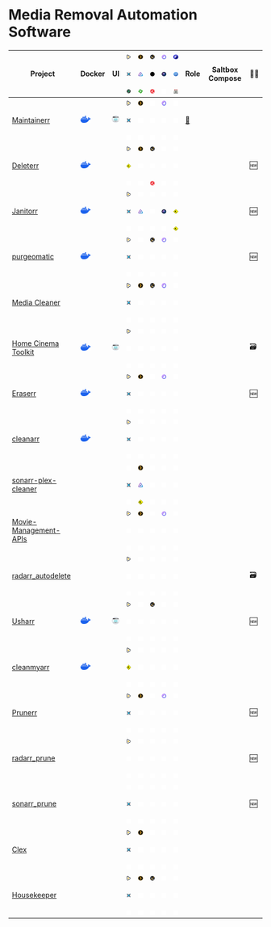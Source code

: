 # Media Removal Automation Software
| Project                                                                 | Docker                                 | UI                                     | <img src=assets/radarr.svg width="20">&nbsp;<img src=assets/sonarr.svg width="20">&nbsp;<img src=assets/lidarr.svg width="20">      | <img src=assets/plex.svg width="20">&nbsp;<img src=assets/jellyfin.svg width="20">&nbsp;<img src=assets/emby.svg width="20">         | <img src=assets/tautulli.svg width="20">&nbsp;<img src=assets/jellystat.svg width="20">&nbsp;<img src=assets/trakt.svg width="20"> | <img src=assets/overseerr.svg width="20">&nbsp;<img src=assets/jellyseerr.svg width="20">&nbsp;<img src=assets/blank.svg width="20"> | <img src=assets/rutorrent.svg width="20">&nbsp;<img src=assets/qbittorrent.svg width="20">&nbsp;<img src=assets/transmission.svg width="20"> | Role                                                                 | Saltbox Compose | 🏳‍⚧ |
|-------------------------------------------------------------------------|----------------------------------------|----------------------------------------|-------------------------------------------------------------------------------------------------------------------------|--------------------------------------------------------------------------------------------------------------------------|------------------------------------------------------------------------------------------------------------------------|--------------------------------------------------------------------------------------------------------------------------|----------------------------------------------------------------------------------------------------------------------------------|----------------------------------------------------------------------|-----------------|----|
| [Maintainerr](https://github.com/jorenn92/Maintainerr)                  | <img src=assets/docker.svg width="20"> | <img src=assets/web-ui.svg width="20"> | <img src=assets/radarr.svg width="20">&nbsp;<img src=assets/sonarr.svg width="20">&nbsp;<img src=assets/blank.svg width="20">       | <img src=assets/plex.svg width="20">&nbsp;<img src=assets/blank.svg width="20">&nbsp;<img src=assets/blank.svg width="20">           | <img src=assets/blank.svg width="20">&nbsp;<img src=assets/blank.svg width="20">&nbsp;<img src=assets/blank.svg width="20">        | <img src=assets/overseerr.svg width="20">&nbsp;<img src=assets/blank.svg width="20">&nbsp;<img src=assets/blank.svg width="20">      | <img src=assets/blank.svg width="20">&nbsp;<img src=assets/blank.svg width="20">&nbsp;<img src=assets/blank.svg width="20">                  | [🔗](https://github.com/saltyorg/Sandpit/tree/main/roles/maintainerr) |                 |    |
| [Deleterr](https://github.com/rfsbraz/deleterr)                         | <img src=assets/docker.svg width="20"> |                                        | <img src=assets/radarr.svg width="20">&nbsp;<img src=assets/construction.svg width="20">&nbsp;<img src=assets/blank.svg width="20"> | <img src=assets/plex.svg width="20">&nbsp;<img src=assets/blank.svg width="20">&nbsp;<img src=assets/blank.svg width="20">           | <img src=assets/tautulli.svg width="20">&nbsp;<img src=assets/blank.svg width="20">&nbsp;<img src=assets/trakt.svg width="20">     | <img src=assets/blank.svg width="20">&nbsp;<img src=assets/blank.svg width="20">&nbsp;<img src=assets/blank.svg width="20">          | <img src=assets/blank.svg width="20">&nbsp;<img src=assets/blank.svg width="20">&nbsp;<img src=assets/blank.svg width="20">                  |                                                                      |                 | 🆕  |
| [Janitorr](https://github.com/Schaka/janitorr)                          | <img src=assets/docker.svg width="20"> |                                        | <img src=assets/radarr.svg width="20">&nbsp;<img src=assets/sonarr.svg width="20">&nbsp;<img src=assets/blank.svg width="20">       | <img src=assets/blank.svg width="20">&nbsp;<img src=assets/jellyfin.svg width="20">&nbsp;<img src=assets/blank.svg width="20">       | <img src=assets/blank.svg width="20">&nbsp;<img src=assets/blank.svg width="20">&nbsp;<img src=assets/blank.svg width="20">        | <img src=assets/blank.svg width="20">&nbsp;<img src=assets/jellyseerr.svg width="20">&nbsp;<img src=assets/blank.svg width="20">     | <img src=assets/blank.svg width="20">&nbsp;<img src=assets/construction.svg width="20">&nbsp;<img src=assets/construction.svg width="20">    |                                                                      |                 | 🆕  |
| [purgeomatic](https://github.com/ASK-ME-ABOUT-LOOM/purgeomatic)         | <img src=assets/docker.svg width="20"> |                                        | <img src=assets/radarr.svg width="20">&nbsp;<img src=assets/sonarr.svg width="20">&nbsp;<img src=assets/blank.svg width="20">       | <img src=assets/blank.svg width="20">&nbsp;<img src=assets/blank.svg width="20">&nbsp;<img src=assets/blank.svg width="20">          | <img src=assets/tautulli.svg width="20">&nbsp;<img src=assets/blank.svg width="20">&nbsp;<img src=assets/blank.svg width="20">     | <img src=assets/overseerr.svg width="20">&nbsp;<img src=assets/blank.svg width="20">&nbsp;<img src=assets/blank.svg width="20">      | <img src=assets/blank.svg width="20">&nbsp;<img src=assets/blank.svg width="20">&nbsp;<img src=assets/blank.svg width="20">                  |                                                                      |                 | 🆕  |
| [Media Cleaner](https://github.com/Supergamer1337/media-cleaner)        |                                        |                                        | <img src=assets/radarr.svg width="20">&nbsp;<img src=assets/sonarr.svg width="20">&nbsp;<img src=assets/blank.svg width="20">       | <img src=assets/plex.svg width="20">&nbsp;<img src=assets/blank.svg width="20">&nbsp;<img src=assets/blank.svg width="20">           | <img src=assets/tautulli.svg width="20">&nbsp;<img src=assets/blank.svg width="20">&nbsp;<img src=assets/blank.svg width="20">     | <img src=assets/overseerr.svg width="20">&nbsp;<img src=assets/blank.svg width="20">&nbsp;<img src=assets/blank.svg width="20">      | <img src=assets/blank.svg width="20">&nbsp;<img src=assets/blank.svg width="20">&nbsp;<img src=assets/blank.svg width="20">                  |                                                                      |                 |    |
| [Home Cinema Toolkit](https://github.com/luluhoc/home-cinema-toolkit)   | <img src=assets/docker.svg width="20"> | <img src=assets/web-ui.svg width="20"> | <img src=assets/radarr.svg width="20">&nbsp;<img src=assets/blank.svg width="20">&nbsp;<img src=assets/blank.svg width="20">        | <img src=assets/blank.svg width="20">&nbsp;<img src=assets/blank.svg width="20">&nbsp;<img src=assets/blank.svg width="20">          | <img src=assets/blank.svg width="20">&nbsp;<img src=assets/blank.svg width="20">&nbsp;<img src=assets/blank.svg width="20">        | <img src=assets/blank.svg width="20">&nbsp;<img src=assets/blank.svg width="20">&nbsp;<img src=assets/blank.svg width="20">          | <img src=assets/blank.svg width="20">&nbsp;<img src=assets/blank.svg width="20">&nbsp;<img src=assets/blank.svg width="20">                  |                                                                      |                 | 🗃  |
| [Eraserr](https://github.com/everettsouthwick/Eraserr)                  | <img src=assets/docker.svg width="20"> |                                        | <img src=assets/radarr.svg width="20">&nbsp;<img src=assets/sonarr.svg width="20">&nbsp;<img src=assets/blank.svg width="20">       | <img src=assets/plex.svg width="20">&nbsp;<img src=assets/blank.svg width="20">&nbsp;<img src=assets/blank.svg width="20">           | <img src=assets/blank.svg width="20">&nbsp;<img src=assets/blank.svg width="20">&nbsp;<img src=assets/blank.svg width="20">        | <img src=assets/overseerr.svg width="20">&nbsp;<img src=assets/blank.svg width="20">&nbsp;<img src=assets/blank.svg width="20">      | <img src=assets/blank.svg width="20">&nbsp;<img src=assets/blank.svg width="20">&nbsp;<img src=assets/blank.svg width="20">                  |                                                                      |                 | 🆕  |
| [cleanarr](https://github.com/hrenard/cleanarr)                         | <img src=assets/docker.svg width="20"> |                                        | <img src=assets/radarr.svg width="20">&nbsp;<img src=assets/sonarr.svg width="20">&nbsp;<img src=assets/blank.svg width="20">       | <img src=assets/blank.svg width="20">&nbsp;<img src=assets/blank.svg width="20">&nbsp;<img src=assets/blank.svg width="20">          | <img src=assets/blank.svg width="20">&nbsp;<img src=assets/blank.svg width="20">&nbsp;<img src=assets/blank.svg width="20">        | <img src=assets/blank.svg width="20">&nbsp;<img src=assets/blank.svg width="20">&nbsp;<img src=assets/blank.svg width="20">          | <img src=assets/blank.svg width="20">&nbsp;<img src=assets/blank.svg width="20">&nbsp;<img src=assets/blank.svg width="20">                  |                                                                      |                 |    |
| [sonarr-plex-cleaner](https://github.com/antifuchs/sonarr-plex-cleaner) |                                        |                                        | <img src=assets/blank.svg width="20">&nbsp;<img src=assets/sonarr.svg width="20">&nbsp;<img src=assets/blank.svg width="20">        | <img src=assets/plex.svg width="20">&nbsp;<img src=assets/jellyfin.svg width="20">&nbsp;<img src=assets/construction.svg width="20"> | <img src=assets/blank.svg width="20">&nbsp;<img src=assets/blank.svg width="20">&nbsp;<img src=assets/blank.svg width="20">        | <img src=assets/blank.svg width="20">&nbsp;<img src=assets/blank.svg width="20">&nbsp;<img src=assets/blank.svg width="20">          | <img src=assets/blank.svg width="20">&nbsp;<img src=assets/blank.svg width="20">&nbsp;<img src=assets/blank.svg width="20">                  |                                                                      |                 |    |
| [Movie-Management-APIs](https://github.com/Shadow229/Server-API-Calls)  |                                        |                                        | <img src=assets/radarr.svg width="20">&nbsp;<img src=assets/blank.svg width="20">&nbsp;<img src=assets/blank.svg width="20">        | <img src=assets/plex.svg width="20">&nbsp;<img src=assets/blank.svg width="20">&nbsp;<img src=assets/blank.svg width="20">           | <img src=assets/blank.svg width="20">&nbsp;<img src=assets/blank.svg width="20">&nbsp;<img src=assets/blank.svg width="20">        | <img src=assets/overseerr.svg width="20">&nbsp;<img src=assets/blank.svg width="20">&nbsp;<img src=assets/blank.svg width="20">      | <img src=assets/blank.svg width="20">&nbsp;<img src=assets/blank.svg width="20">&nbsp;<img src=assets/blank.svg width="20">                  |                                                                      |                 |    |
| [radarr_autodelete](https://github.com/JCSynthTux/radarr_autodelete)    |                                        |                                        | <img src=assets/radarr.svg width="20">&nbsp;<img src=assets/blank.svg width="20">&nbsp;<img src=assets/blank.svg width="20">        | <img src=assets/blank.svg width="20">&nbsp;<img src=assets/blank.svg width="20">&nbsp;<img src=assets/blank.svg width="20">          | <img src=assets/blank.svg width="20">&nbsp;<img src=assets/blank.svg width="20">&nbsp;<img src=assets/blank.svg width="20">        | <img src=assets/blank.svg width="20">&nbsp;<img src=assets/blank.svg width="20">&nbsp;<img src=assets/blank.svg width="20">          | <img src=assets/blank.svg width="20">&nbsp;<img src=assets/blank.svg width="20">&nbsp;<img src=assets/blank.svg width="20">                  |                                                                      |                 | 🗃  |
| [Usharr](https://github.com/nicholasodonnell/usharr)                    | <img src=assets/docker.svg width="20"> | <img src=assets/web-ui.svg width="20"> | <img src=assets/radarr.svg width="20">&nbsp;<img src=assets/blank.svg width="20">&nbsp;<img src=assets/blank.svg width="20">        | <img src=assets/blank.svg width="20">&nbsp;<img src=assets/blank.svg width="20">&nbsp;<img src=assets/blank.svg width="20">          | <img src=assets/tautulli.svg width="20">&nbsp;<img src=assets/blank.svg width="20">&nbsp;<img src=assets/blank.svg width="20">     | <img src=assets/blank.svg width="20">&nbsp;<img src=assets/blank.svg width="20">&nbsp;<img src=assets/blank.svg width="20">          | <img src=assets/blank.svg width="20">&nbsp;<img src=assets/blank.svg width="20">&nbsp;<img src=assets/blank.svg width="20">                  |                                                                      |                 | 🆕  |
| [cleanmyarr](https://github.com/navilg/cleanmyarr)                      | <img src=assets/docker.svg width="20"> |                                        | <img src=assets/radarr.svg width="20">&nbsp;<img src=assets/construction.svg width="20">&nbsp;<img src=assets/blank.svg width="20"> | <img src=assets/blank.svg width="20">&nbsp;<img src=assets/blank.svg width="20">&nbsp;<img src=assets/blank.svg width="20">          | <img src=assets/blank.svg width="20">&nbsp;<img src=assets/blank.svg width="20">&nbsp;<img src=assets/blank.svg width="20">        | <img src=assets/blank.svg width="20">&nbsp;<img src=assets/blank.svg width="20">&nbsp;<img src=assets/blank.svg width="20">          | <img src=assets/blank.svg width="20">&nbsp;<img src=assets/blank.svg width="20">&nbsp;<img src=assets/blank.svg width="20">                  |                                                                      |                 |    |
| [Prunerr](https://github.com/JakeLunn/prunerr)                          |                                        |                                        | <img src=assets/radarr.svg width="20">&nbsp;<img src=assets/sonarr.svg width="20">&nbsp;<img src=assets/blank.svg width="20">       | <img src=assets/plex.svg width="20">&nbsp;<img src=assets/blank.svg width="20">&nbsp;<img src=assets/blank.svg width="20">           | <img src=assets/blank.svg width="20">&nbsp;<img src=assets/blank.svg width="20">&nbsp;<img src=assets/blank.svg width="20">        | <img src=assets/overseerr.svg width="20">&nbsp;<img src=assets/blank.svg width="20">&nbsp;<img src=assets/blank.svg width="20">      | <img src=assets/blank.svg width="20">&nbsp;<img src=assets/blank.svg width="20">&nbsp;<img src=assets/blank.svg width="20">                  |                                                                      |                 | 🆕  |
| [radarr_prune](https://github.com/marc0janssen/radarr_prune)            |                                        |                                        | <img src=assets/radarr.svg width="20">&nbsp;<img src=assets/blank.svg width="20">&nbsp;<img src=assets/blank.svg width="20">        | <img src=assets/blank.svg width="20">&nbsp;<img src=assets/blank.svg width="20">&nbsp;<img src=assets/blank.svg width="20">          | <img src=assets/blank.svg width="20">&nbsp;<img src=assets/blank.svg width="20">&nbsp;<img src=assets/blank.svg width="20">        | <img src=assets/blank.svg width="20">&nbsp;<img src=assets/blank.svg width="20">&nbsp;<img src=assets/blank.svg width="20">          | <img src=assets/blank.svg width="20">&nbsp;<img src=assets/blank.svg width="20">&nbsp;<img src=assets/blank.svg width="20">                  |                                                                      |                 | 🆕  |
| [sonarr_prune](https://github.com/marc0janssen/sonarr_prune)            |                                        |                                        | <img src=assets/blank.svg width="20">&nbsp;<img src=assets/sonarr.svg width="20">&nbsp;<img src=assets/blank.svg width="20">        | <img src=assets/blank.svg width="20">&nbsp;<img src=assets/blank.svg width="20">&nbsp;<img src=assets/blank.svg width="20">          | <img src=assets/blank.svg width="20">&nbsp;<img src=assets/blank.svg width="20">&nbsp;<img src=assets/blank.svg width="20">        | <img src=assets/blank.svg width="20">&nbsp;<img src=assets/blank.svg width="20">&nbsp;<img src=assets/blank.svg width="20">          | <img src=assets/blank.svg width="20">&nbsp;<img src=assets/blank.svg width="20">&nbsp;<img src=assets/blank.svg width="20">                  |                                                                      |                 | 🆕  |
| [Clex](https://github.com/NCRoxas/clex)                                 |                                        |                                        | <img src=assets/radarr.svg width="20">&nbsp;<img src=assets/sonarr.svg width="20">&nbsp;<img src=assets/blank.svg width="20">       | <img src=assets/plex.svg width="20">&nbsp;<img src=assets/blank.svg width="20">&nbsp;<img src=assets/blank.svg width="20">           | <img src=assets/blank.svg width="20">&nbsp;<img src=assets/blank.svg width="20">&nbsp;<img src=assets/blank.svg width="20">        | <img src=assets/blank.svg width="20">&nbsp;<img src=assets/blank.svg width="20">&nbsp;<img src=assets/blank.svg width="20">          | <img src=assets/blank.svg width="20">&nbsp;<img src=assets/blank.svg width="20">&nbsp;<img src=assets/blank.svg width="20">                  |                                                                      |                 |    |
| [Housekeeper](https://github.com/mattburchett/Housekeeper)              |                                        |                                        | <img src=assets/radarr.svg width="20">&nbsp;<img src=assets/sonarr.svg width="20">&nbsp;<img src=assets/blank.svg width="20">       | <img src=assets/plex.svg width="20">&nbsp;<img src=assets/blank.svg width="20">&nbsp;<img src=assets/blank.svg width="20">           | <img src=assets/tautulli.svg width="20">&nbsp;<img src=assets/blank.svg width="20">&nbsp;<img src=assets/blank.svg width="20">     | <img src=assets/blank.svg width="20">&nbsp;<img src=assets/blank.svg width="20">&nbsp;<img src=assets/blank.svg width="20">          | <img src=assets/blank.svg width="20">&nbsp;<img src=assets/blank.svg width="20">&nbsp;<img src=assets/blank.svg width="20">                  |                                                                      |                 |    |
